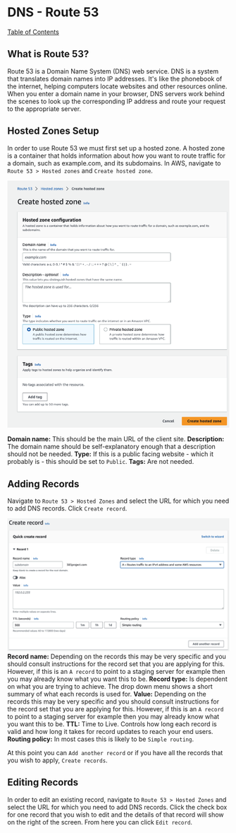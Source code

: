 # DNS - Route 53
[Table of Contents](/readme.md)

## What is Route 53?
Route 53 is a Domain Name System (DNS) web service. DNS is a system that translates domain names into IP addresses. It's like the phonebook of the internet, helping computers locate websites and other resources online. When you enter a domain name in your browser, DNS servers work behind the scenes to look up the corresponding IP address and route your request to the appropriate server. 

## Hosted Zones Setup
In order to use Route 53 we must first set up a hosted zone. A hosted zone is a container that holds information about how you want to route traffic for a domain, such as example.com, and its subdomains. In AWS, navigate to `Route 53 > Hosted zones` and `Create hosted zone`.

![Create hosted zone](/Assets/route-53/create-hosted-zone.png)

<b>Domain name:</b> This should be the main URL of the client site. 
<b>Description:</b> The domain name should be self-explanatory enough that a description should not be needed.
<b>Type:</b> If this is a public facing website - which it probably is - this should be set to `Public`. 
<b>Tags:</b> Are not needed.

## Adding Records
Navigate to `Route 53 > Hosted Zones` and select the URL for which you need to add DNS records. Click `Create record`.

![create-records](/Assets/route-53/create-record.png)
<b>Record name:</b> Depending on the records this may be very specific and you should consult instructions for the record set that you are applying for this. However, if this is an `A record` to point to a staging server for example then you may already know what you want this to be.
<b>Record type:</b> Is dependent on what you are trying to achieve. The drop down menu shows a short summary of what each records is used for.
<b>Value:</b> Depending on the records this may be very specific and you should consult instructions for the record set that you are applying for this. However, if this is an `A record` to point to a staging server for example then you may already know what you want this to be.
<b>TTL:</b> Time to Live. Controls how long each record is valid and how long it takes for record updates to reach your end users.
<b>Routing policy:</b> In most cases this is likely to be `Simple routing`.

At this point you can `Add another record` or if you have all the records that you wish to apply, `Create records`.

## Editing Records
In order to edit an existing record, navigate to `Route 53 > Hosted Zones` and select the URL for which you need to add DNS records. Click the check box for one record that you wish to edit and the details of that record will show on the right of the screen. From here you can click `Edit record`.


